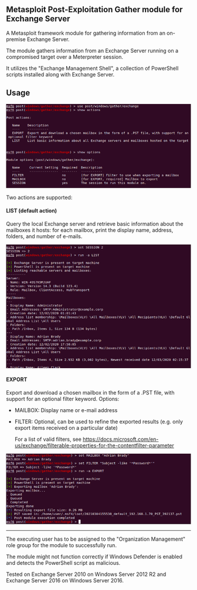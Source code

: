 Metasploit Post-Exploitation Gather module for Exchange Server
--------------------------------------------------------------

A Metasploit framework module for gathering information from an on-premise Exchange Server.

The module gathers information from an Exchange Server running on a compromised target over a Meterpreter session.

It utilizes the "Exchange Management Shell", a collection of PowerShell scripts installed along with Exchange Server.

## Usage
![usage](usage1.png)

Two actions are supported:

#### LIST (default action)
Query the local Exchange server and retrieve basic information about the mailboxes it hosts: for each mailbox, print the display name, address, folders, and number of e-mails.

![list](usage2.png)

#### EXPORT
Export and download a chosen mailbox in the form of a .PST file, with support for an optional filter keyword.
Options:
* MAILBOX: Display name or e-mail address
* FILTER: Optional, can be used to refine the exported results (e.g. only export items received on a particular date)
   
    For a list of valid filters, see https://docs.microsoft.com/en-us/exchange/filterable-properties-for-the-contentfilter-parameter

![export](usage3.png)

-----------------

The executing user has to be assigned to the "Organization Management" role group for the module to successfully run.

The module might not function correctly if Windows Defender is enabled and detects the PowerShell script as malicious.

Tested on Exchange Server 2010 on Windows Server 2012 R2 and Exchange Server 2016 on Windows Server 2016.
